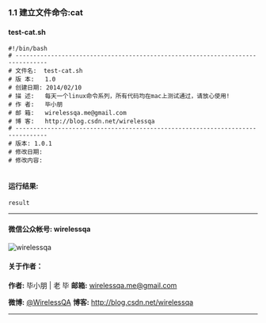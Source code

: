 ### 1.1 建立文件命令:cat


#### test-cat.sh

```
#!/bin/bash
# -------------------------------------------------------------------------------
# 文件名:  test-cat.sh
# 版 本:   1.0
# 创建日期: 2014/02/10
# 描 述:   每天一个linux命令系列，所有代码均在mac上测试通过，请放心使用!
# 作 者:   毕小朋
# 邮 箱:   wirelessqa.me@gmail.com
# 博 客:   http://blog.csdn.net/wirelessqa
# -------------------------------------------------------------------------------
# 版本: 1.0.1
# 修改日期:
# 修改内容:


```

#### 运行结果:

```
result
```

----
####  微信公众帐号: wirelessqa 
![wirelessqa](https://github.com/bxiaopeng/wirelessqa/raw/master/img/qrcode_for_gh_fdde1fe2880a_258.jpg)

#### 关于作者：

**作者:** 毕小朋 | 老 毕  **邮箱:** <wirelessqa.me@gmail.com> 

**微博:** [@WirelessQA](http://www.weibo.com/wirelessqa) **博客:** <http://blog.csdn.net/wirelessqa>

----